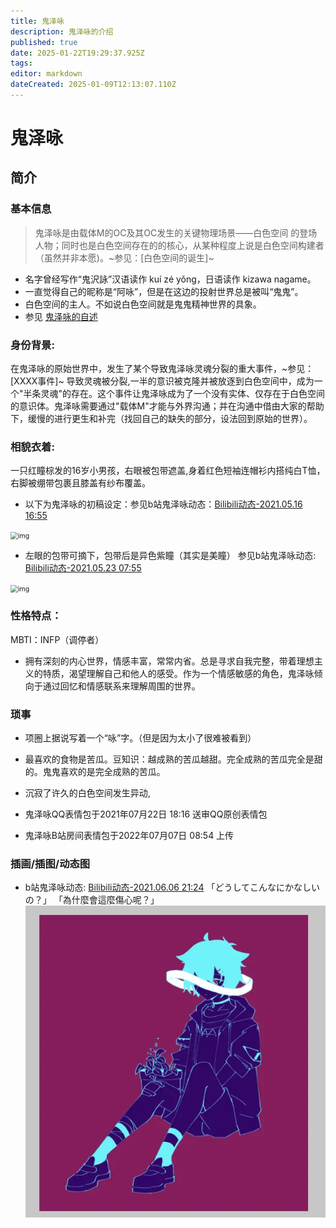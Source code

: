 ```yaml
---
title: 鬼泽咏
description: 鬼泽咏的介绍
published: true
date: 2025-01-22T19:29:37.925Z
tags: 
editor: markdown
dateCreated: 2025-01-09T12:13:07.110Z
---
```


# 鬼泽咏

## 简介

### 基本信息

> 鬼泽咏是由载体M的OC及其OC发生的关键物理场景——白色空间 的登场人物；同时也是白色空间存在的的核心，从某种程度上说是白色空间构建者（虽然并非本愿)。~参见：[白色空间的诞生]~

- 名字曾经写作“鬼沢詠”汉语读作 kuí zé yǒng，日语读作 kizawa nagame。
- 一直觉得自己的昵称是“阿咏”，但是在这边的投射世界总是被叫“鬼鬼”。
- 白色空间的主人。不如说白色空间就是鬼鬼精神世界的具象。
- 参见 [鬼泽咏的自述](https://qs.4gv.cn/zh/roles/kuizeyong/self_introduce)

<!-- 之前出问题的那个文件的扩展名是 .adoc（可能是 “ascii 文档”的意思），虽然这个应该不是出问题的原因，只是问题导致的结果之一。 -->

### 身份背景:

在鬼泽咏的原始世界中，发生了某个导致鬼泽咏灵魂分裂的重大事件，~参见：[XXXX事件]~ 导致灵魂被分裂,一半的意识被克隆并被放逐到白色空间中，成为一个"半条灵魂"的存在。这个事件让鬼泽咏成为了一个没有实体、仅存在于白色空间的意识体。鬼泽咏需要通过"载体M"才能与外界沟通；并在沟通中借由大家的帮助下，缓慢的进行更生和补完（找回自己的缺失的部分，设法回到原始的世界）。

### 相貌衣着:

一只红瞳棕发的16岁小男孩，右眼被包带遮盖,身着红色短袖连帽衫内搭纯白T恤，右脚被绷带包裹且膝盖有纱布覆盖。

- 以下为鬼泽咏的初稿设定：参见b站鬼泽咏动态：[Bilibili动态-2021.05.16 16:55](https://www.bilibili.com/opus/525347196923383706)
<img src="/kuizeyong/鬼泽咏画师初稿.avif" alt="img" style="zoom:75%;" />

- 左眼的包带可摘下，包带后是异色紫瞳（其实是美瞳） 参见b站鬼泽咏动态: [Bilibili动态-2021.05.23 07:55](https://www.bilibili.com/opus/527805683448563400)
<img src="/kuizeyong/鬼泽咏异色瞳.avif" alt="img" style="zoom:75%;" />


### 性格特点：
MBTI：INFP（调停者）
- 拥有深刻的内心世界，情感丰富，常常内省。总是寻求自我完整，带着理想主义的特质，渴望理解自己和他人的感受。作为一个情感敏感的角色，鬼泽咏倾向于通过回忆和情感联系来理解周围的世界。


### 琐事
- 项圈上据说写着一个“咏”字。（但是因为太小了很难被看到）
- 最喜欢的食物是苦瓜。豆知识：越成熟的苦瓜越甜。完全成熟的苦瓜完全是甜的。鬼鬼喜欢的是完全成熟的苦瓜。

- 沉寂了许久的白色空间发生异动,

- 鬼泽咏QQ表情包于2021年07月22日 18:16 送审QQ原创表情包
- 鬼泽咏B站房间表情包于2022年07月07日 08:54 上传


### 插画/插图/动态图
- b站鬼泽咏动态: [Bilibili动态-2021.06.06 21:24](https://www.bilibili.com/opus/533209323539822923)
「どうしてこんなにかなしいの？」 「為什麼會這麼傷心呢？」
![鬼泽咏形象_版画.webp](/kuizeyong/鬼泽咏形象_版画.webp)
